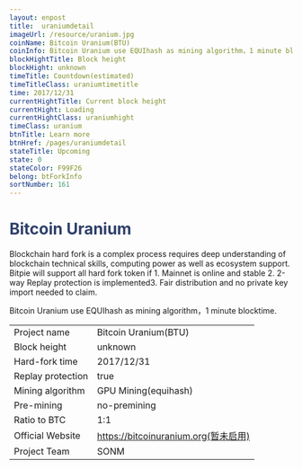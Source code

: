 ```yaml
---
layout: enpost
title:  uraniumdetail
imageUrl: /resource/uranium.jpg
coinName: Bitcoin Uranium(BTU)
coinInfo: Bitcoin Uranium use EQUIhash as mining algorithm，1 minute blocktime.
blockHightTitle: Block height
blockHight: unknown
timeTitle: Countdown(estimated)
timeTitleClass: uraniumtimetitle
time: 2017/12/31
currentHightTitle: Current block height
currentHight: Loading
currentHightClass: uraniumhight
timeClass: uranium
btnTitle: Learn more
btnHref: /pages/uraniumdetail
stateTitle: Upcoming
state: 0
stateColor: F99F26
belong: btForkInfo
sortNumber: 161
---
```

<h1 style="color: #2F416A">Bitcoin Uranium</h1>
<p class="summarytxt">Blockchain hard fork is a complex process requires deep understanding of blockchain technical skills, computing power as well as ecosystem support. Bitpie will support all hard fork token if 1. Mainnet is online and stable 2. 2-way Replay protection is implemented3. Fair distribution and no private key import needed to claim.
</p>
<p>Bitcoin Uranium use EQUIhash as mining algorithm，1 minute blocktime.
</p>
<table class="center">
  <tbody>
    <tr>
        <td class="tablehalf">Project name</td>
        <td class="tablehalf">Bitcoin Uranium(BTU)</td>
    </tr>
    <tr>
        <td>Block height</td>
        <td>unknown</td>
    </tr>
    <tr>
        <td>Hard-fork time</td>
        <td>2017/12/31</td>
    </tr>
    <tr>
        <td>Replay protection</td>
        <td>true</td>
    </tr>
    <tr>
        <td>Mining algorithm</td>
        <td>GPU Mining(equihash)</td>
    </tr>
    <tr>
        <td>Pre-mining</td>
        <td>no-premining</td>
    </tr>
    <tr>
        <td>Ratio to BTC</td>
        <td>1:1</td>
    </tr>
    <tr>
        <td>Official Website</td>
        <td><a href="https://bitcoinuranium.org" target="_blank">https://bitcoinuranium.org(暂未启用)</a></td>
    </tr>
    <tr>
        <td>Project Team</td>
        <td>SONM</td>
    </tr>
  </tbody>
</table>